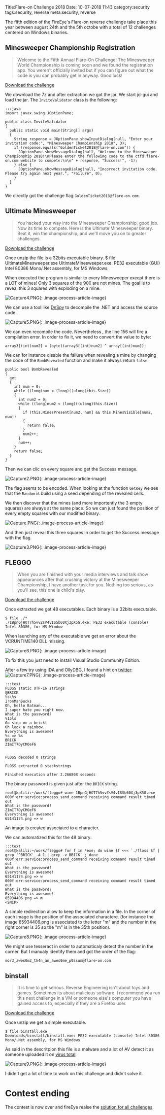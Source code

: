 Title:Flare-on Challenge 2018
Date: 10-07-2018 11:43
category:security
tags:security, reverse
meta:security, reverse

The fifth edition of the FireEye's Flare-on reverse challenge take place this year between
august 24th and the 5th octobe with a total of 12 challenges centered on Windows
binaries.


<!-- PELICAN_END_SUMMARY -->

## Minesweeper Championship Registration

>Welcome to the Fifth Annual Flare-On Challenge! The Minesweeper World
Championship is coming soon and we found the registration app. You weren't
officially invited but if you can figure out what the code is you can probably
get in anyway. Good luck!

[Download the challenge](/media/2018.10/flare/MinesweeperChampionshipRegistration.7z)

We download the 7z and after extraction we got the jar.
We start jd-gui and load the jar.
The `InviteValidator` class is the following:

    :::java
    import javax.swing.JOptionPane;

    public class InviteValidator
    {
      public static void main(String[] args)
      {
        String response = JOptionPane.showInputDialog(null, "Enter your invitation code:", "Minesweeper Championship 2018", 3);
        if (response.equals("GoldenTicket2018@flare-on.com")) {
          JOptionPane.showMessageDialog(null, "Welcome to the Minesweeper Championship 2018!\nPlease enter the following code to the ctfd.flare-on.com website to compete:\n\n" + response, "Success!", -1);
        } else {
          JOptionPane.showMessageDialog(null, "Incorrect invitation code. Please try again next year.", "Failure", 0);
        }
      }
    }

We directly got the challenge flag `GoldenTicket2018@flare-on.com`.

## Ultimate Minesweeper

>You hacked your way into the Minesweeper Championship, good job. Now its time to
compete. Here is the Ultimate Minesweeper binary. Beat it, win the championship,
and we'll move you on to greater challenges.

[Download the challenge](/media/2018.10/flare/UltimateMinesweeper.7z)

Once unzip the file is a 32bits executable binary.
    $ file UltimateMinesweeper.exe
    UltimateMinesweeper.exe: PE32 executable (GUI) Intel 80386 Mono/.Net assembly, for MS Windows

When executed the program is similar to every Minesweeper execpt there is a LOT
of mines! Only 3 squares of the 900 are not mines. The goal is to reveal this 3
squares with exploding on a mine.

![Capture4.PNG](/media/2018.10/Capture4.PNG){: .image-process-article-image}

We can use a tool like [DnSpy](https://github.com/0xd4d/dnSpy) to decompile the
.NET and access the source code.

![Capture5.PNG](/media/2018.10/Capture5.PNG){: .image-process-article-image}

We can even recompile the code. Nevertheless , the line 156 will fire a
compilation error. In order to fix it, we need to convert the value to byte:

    array3[(int)num2] = (byte)(array3[(int)num2] ^ array[(int)num]);

We can for instance disable the failure when revealing a mine by changing the
code of the `BombRevealed` function and make it always return `false`:

    public bool BombRevealed
    {
      get
      {
        int num = 0;
        while ((long)num < (long)((ulong)this.Size))
        {
          int num2 = 0;
          while ((long)num2 < (long)((ulong)this.Size))
          {
            if (this.MinesPresent[num2, num] && this.MinesVisible[num2, num])
            {
              return false;
            }
            num2++;
          }
          num++;
        }
        return false;
      }
    }

Then we can clic on every square and get the Success message.

![Capture2.PNG](/media/2018.10/Capture2.PNG){: .image-process-article-image}

The flag seems to be encoded. When looking at the function `GetKey` we see that
the `Random` is build using a seed depending of the revealed cells.

We then discover that the mines (and more importently the 3 empty squares) are
always at the same place. So we can just found the position of every empty
squares with our modified binary.

![Capture.PNG](/media/2018.10/Capture.PNG){: .image-process-article-image}

And then just reveal this three squares in order to get the Success message with
the flag.

![Capture3.PNG](/media/2018.10/Capture3.PNG){: .image-process-article-image}

## FLEGGO

>When you are finished with your media interviews and talk show appearances after
that crushing victory at the Minesweeper Championship, I have another task for
you. Nothing too serious, as you'll see, this one is child's play.

[Download the challenge](/media/2018.10/flare/FLEGGO.7z)

Once extraxted we get 48 executables. Each binary is a 32bits executable.

    $ file ./*
    ./1BpnGjHOT7h5vvZsV4vISSb60Xj3pX5G.exe: PE32 executable (console) Intel 80386, for MS Window

When launching any of the executable we get an error about the VCRUNTIME140 DLL
missing.

![Capture6.PNG](/media/2018.10/Capture6.PNG){: .image-process-article-image}

To fix this you just need to install Visual Studio Community Edition.

After a few try using IDA and OllyDBG, I found a hint on [twitter](https://twitter.com/ixSly/status/1034842534957203456):
![Capture7.PNG](/media/2018.10/Capture7.PNG){: .image-process-article-image}

    :::text
    FLOSS static UTF-16 strings
    @BRICK
    %s\%s
    IronManSucks
    Oh, hello Batman...
    I super hate you right now.
    What is the password?
    %15ls
    Go step on a brick!
    Oh look a rainbow.
    Everything is awesome!
    %s => %s
    BRICK
    ZImIT7DyCMOeF6


    FLOSS decoded 0 strings

    FLOSS extracted 0 stackstrings

    Finished execution after 2.266808 seconds

The binary password is given just after the `BRICK` string.

    root@kalili:~/work/fleggo# wine 1BpnGjHOT7h5vvZsV4vISSb60Xj3pX5G.exe
    000f:err:service:process_send_command receiving command result timed out
    What is the password?
    ZImIT7DyCMOeF6
    Everything is awesome!
    65141174.png => w

An image is created associated to a character.

We can automatized this for the 48 binary:

    :::text
    root@kalili:~/work/fleggo# for f in *exe; do wine $f <<< `./floss $f | grep '^BRICK' -A 1 | grep -v BRICK` ; done
    000f:err:service:process_send_command receiving command result timed out
    What is the password?
    Everything is awesome!
    65141174.png => w
    000f:err:service:process_send_command receiving command result timed out
    What is the password?
    Everything is awesome!
    85934406.png => m
    <SNIP>

A simple redirection allow to keep the information in a file.
In the corner of each image is the position of the associated charactere.
(for instance the image 85934406.png is associated to the letter "m" and the
number in the right corner is 35 so the "m" is in the 35th position).

![Capture8.PNG](/media/2018.10/Capture8.PNG){: .image-process-article-image}

We might use tesseract in order to automaticaly detect the number in the corner.
But I manualy identify them and got the order of the flag:

    mor3_awes0m3_th4n_an_awes0me_p0ssum@flare-on.com


## binstall

>It is time to get serious. Reverse Engineering isn't about toys and games.
Sometimes its about malicious software. I recommend you run this next
challenge in a VM or someone else's computer you have gained access to,
especially if they are a Firefox user.

[Download the challenge](/media/2018.10/flare/binstall.7z)

Once unzip we get a simple executable.

    $ file binstall.exe
    Downloads/binstall/binstall.exe: PE32 executable (console) Intel 80386 Mono/.Net assembly, for MS Windows

As said in the descritpion this file is a malware and a lot of AV detect it as
someone uploaded it on [virus
total](https://www.virustotal.com/#/file/1284211e57621f84118ce28a4df024163f663c6891c9f154883df804b592ee08/detection).

![Capture9.PNG](/media/2018.10/Capture9.PNG){: .image-process-article-image}

I didn't get a lot of time to work on this challenge and didn't solve it.

# Contest ending

The contest is now over and fireEye realse the [solution for all challenges](https://www.fireeye.com/blog/threat-research/2018/10/2018-flare-on-challenge-solutions.html).
